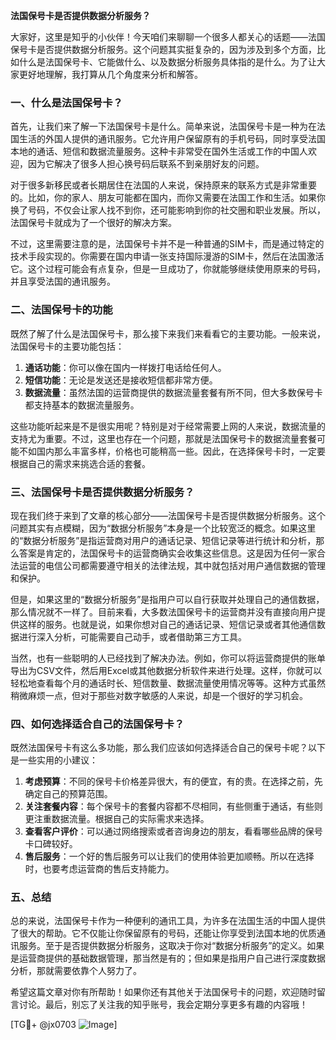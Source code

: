 **法国保号卡是否提供数据分析服务？**

大家好，这里是知乎的小伙伴！今天咱们来聊聊一个很多人都关心的话题——法国保号卡是否提供数据分析服务。这个问题其实挺复杂的，因为涉及到多个方面，比如什么是法国保号卡、它能做什么、以及数据分析服务具体指的是什么。为了让大家更好地理解，我打算从几个角度来分析和解答。

### 一、什么是法国保号卡？

首先，让我们来了解一下法国保号卡是什么。简单来说，法国保号卡是一种为在法国生活的外国人提供的通讯服务。它允许用户保留原有的手机号码，同时享受法国本地的通话、短信和数据流量服务。这种卡非常受在国外生活或工作的中国人欢迎，因为它解决了很多人担心换号码后联系不到亲朋好友的问题。

对于很多新移民或者长期居住在法国的人来说，保持原来的联系方式是非常重要的。比如，你的家人、朋友可能都在国内，而你又需要在法国工作和生活。如果你换了号码，不仅会让家人找不到你，还可能影响到你的社交圈和职业发展。所以，法国保号卡就成为了一个很好的解决方案。

不过，这里需要注意的是，法国保号卡并不是一种普通的SIM卡，而是通过特定的技术手段实现的。你需要在国内申请一张支持国际漫游的SIM卡，然后在法国激活它。这个过程可能会有点复杂，但是一旦成功了，你就能够继续使用原来的号码，并且享受法国的通讯服务。

### 二、法国保号卡的功能

既然了解了什么是法国保号卡，那么接下来我们来看看它的主要功能。一般来说，法国保号卡的主要功能包括：

1. **通话功能**：你可以像在国内一样拨打电话给任何人。
2. **短信功能**：无论是发送还是接收短信都非常方便。
3. **数据流量**：虽然法国的运营商提供的数据流量套餐有所不同，但大多数保号卡都支持基本的数据流量服务。

这些功能听起来是不是很实用呢？特别是对于经常需要上网的人来说，数据流量的支持尤为重要。不过，这里也存在一个问题，那就是法国保号卡的数据流量套餐可能不如国内那么丰富多样，价格也可能稍高一些。因此，在选择保号卡时，一定要根据自己的需求来挑选合适的套餐。

### 三、法国保号卡是否提供数据分析服务？

现在我们终于来到了文章的核心部分——法国保号卡是否提供数据分析服务。这个问题其实有点模糊，因为“数据分析服务”本身是一个比较宽泛的概念。如果这里的“数据分析服务”是指运营商对用户的通话记录、短信记录等进行统计和分析，那么答案是肯定的，法国保号卡的运营商确实会收集这些信息。这是因为任何一家合法运营的电信公司都需要遵守相关的法律法规，其中就包括对用户通信数据的管理和保护。

但是，如果这里的“数据分析服务”是指用户可以自行获取并处理自己的通信数据，那么情况就不一样了。目前来看，大多数法国保号卡的运营商并没有直接向用户提供这样的服务。也就是说，如果你想对自己的通话记录、短信记录或者其他通信数据进行深入分析，可能需要自己动手，或者借助第三方工具。

当然，也有一些聪明的人已经找到了解决办法。例如，你可以将运营商提供的账单导出为CSV文件，然后用Excel或其他数据分析软件来进行处理。这样，你就可以轻松地查看每个月的通话时长、短信数量、数据流量使用情况等等。这种方式虽然稍微麻烦一点，但对于那些对数字敏感的人来说，却是一个很好的学习机会。

### 四、如何选择适合自己的法国保号卡？

既然法国保号卡有这么多功能，那么我们应该如何选择适合自己的保号卡呢？以下是一些实用的小建议：

1. **考虑预算**：不同的保号卡价格差异很大，有的便宜，有的贵。在选择之前，先确定自己的预算范围。
2. **关注套餐内容**：每个保号卡的套餐内容都不尽相同，有些侧重于通话，有些则更注重数据流量。根据自己的实际需求来选择。
3. **查看客户评价**：可以通过网络搜索或者咨询身边的朋友，看看哪些品牌的保号卡口碑较好。
4. **售后服务**：一个好的售后服务可以让我们的使用体验更加顺畅。所以在选择时，也要考虑运营商的售后支持能力。

### 五、总结

总的来说，法国保号卡作为一种便利的通讯工具，为许多在法国生活的中国人提供了很大的帮助。它不仅能让你保留原有的号码，还能让你享受到法国本地的优质通讯服务。至于是否提供数据分析服务，这取决于你对“数据分析服务”的定义。如果是运营商提供的基础数据管理，那当然是有的；但如果是指用户自己进行深度数据分析，那就需要依靠个人努力了。

希望这篇文章对你有所帮助！如果你还有其他关于法国保号卡的问题，欢迎随时留言讨论。最后，别忘了关注我的知乎账号，我会定期分享更多有趣的内容哦！

[TG💪+ @jx0703 ![Image](https://github.com/user-attachments/assets/dbca1d08-cadb-493c-b0ec-ad6f7a83f270)]